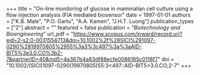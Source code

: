 +++
title = "On-line monitoring of glucose in mammalian cell culture using a flow injection analysis (FIA mediated biosensor"
date = 1997-01-01
authors = ["K.B. Male", "P.O. Gartu", "A.A. Kamen", "J.H.T. Luong"]
publication_types = ["2"]
abstract = ""
featured = false
publication = "*Biotechnology and Bioengineering*"
url_pdf = "https://www.scopus.com/inward/record.uri?eid=2-s2.0-0031554713&doi=10.1002%2f%28SICI%291097-0290%2819970805%2955%3a3%3c497%3a%3aAID-BIT5%3e3.0.CO%3b2-7&partnerID=40&md5=4a367b4a83df88ecfe0086185c0118f7"
doi = "10.1002/(SICI)1097-0290(19970805)55:3<497::AID-BIT5>3.0.CO;2-7"
+++

